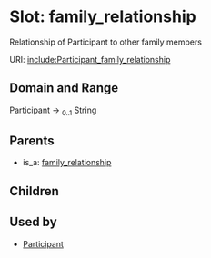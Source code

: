 
# Slot: family_relationship


Relationship of Participant to other family members

URI: [include:Participant_family_relationship](https://w3id.org/include/Participant_family_relationship)


## Domain and Range

[Participant](Participant.md) &#8594;  <sub>0..1</sub> [String](types/String.md)

## Parents

 *  is_a: [family_relationship](family_relationship.md)

## Children


## Used by

 * [Participant](Participant.md)
